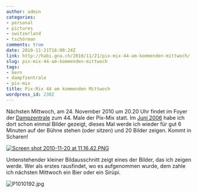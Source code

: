 ```yaml
---
author: admin
categories:
- personal
- pictures
- switzerland
- tschörman
comments: true
date: 2010-11-21T16:00:24Z
link: http://habi.gna.ch/2010/11/21/pix-mix-44-am-kommenden-mittwoch/
slug: pix-mix-44-am-kommenden-mittwoch
tags:
- bern
- dampfzentrale
- pix-mix
title: Pix-Mix 44 am kommenden Mittwoch
wordpress_id: 2302
---
```


Nächsten Mittwoch, am 24. November 2010 um 20.20 Uhr findet im Foyer der [Dampzentrale](http://dampfzentrale.ch/) zum 44. Male der Pix-Mix statt. Im [Juni 2006](http://habi.gna.ch/2006/06/22/pictures-from-pixmix/) habe ich dort schon einmal Bilder gezeigt, dieses Mal werde ich wieder für gut 6 Minuten auf der Bühne stehen (oder sitzen) und 20 Bilder zeigen. Kommt in Scharen!




[![Screen shot 2010-11-20 at 11.16.42.PNG](http://habi.gna.ch/wp-content/uploads/2010/11/Screen-shot-2010-11-20-at-11.16.42-tm.jpg)](http://habi.gna.ch/wp-content/uploads/2010/11/Screen-shot-2010-11-20-at-11.16.42.png)




Untenstehender kleiner Bildausschnitt zeigt eines der Bilder, das ich zeigen werde. Wer als erstes rausfindet, wo es aufgenommen wurde, dem zahle ich nächsten Mittwoch ein Bier oder ein Sirüpi.




![P1010192.jpg](http://habi.gna.ch/wp-content/uploads/2010/11/P1010192.jpg)



